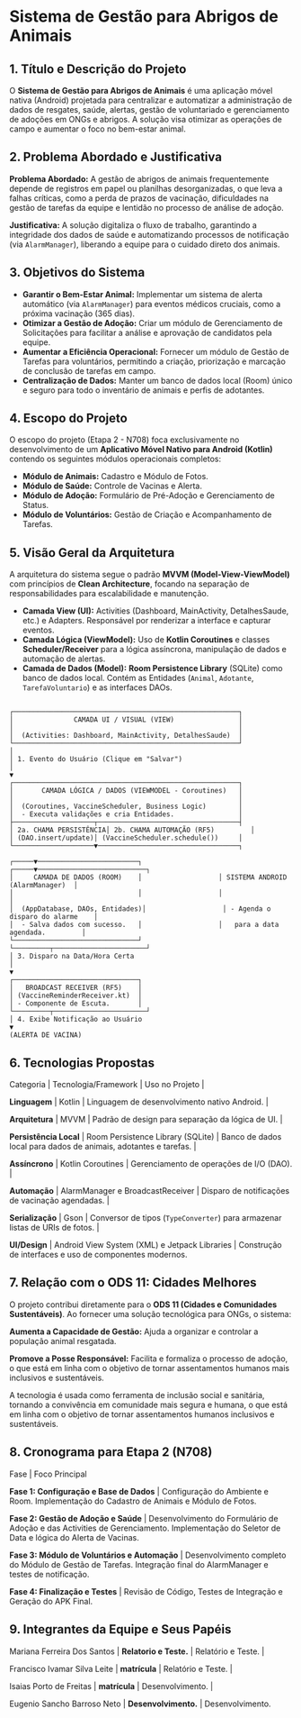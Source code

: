 # Sistema de Gestão para Abrigos de Animais

## 1. Título e Descrição do Projeto

O **Sistema de Gestão para Abrigos de Animais** é uma aplicação móvel nativa (Android) projetada para centralizar e automatizar a administração de dados de resgates, saúde, alertas, gestão de voluntariado e gerenciamento de adoções em ONGs e abrigos. A solução visa otimizar as operações de campo e aumentar o foco no bem-estar animal.

## 2. Problema Abordado e Justificativa

**Problema Abordado:** A gestão de abrigos de animais frequentemente depende de registros em papel ou planilhas desorganizadas, o que leva a falhas críticas, como a perda de prazos de vacinação, dificuldades na gestão de tarefas da equipe e lentidão no processo de análise de adoção.

**Justificativa:** A solução digitaliza o fluxo de trabalho, garantindo a integridade dos dados de saúde e automatizando processos de notificação (via `AlarmManager`), liberando a equipe para o cuidado direto dos animais.

## 3. Objetivos do Sistema

* **Garantir o Bem-Estar Animal:** Implementar um sistema de alerta automático (via `AlarmManager`) para eventos médicos cruciais, como a próxima vacinação (365 dias).
* **Otimizar a Gestão de Adoção:** Criar um módulo de Gerenciamento de Solicitações para facilitar a análise e aprovação de candidatos pela equipe.
* **Aumentar a Eficiência Operacional:** Fornecer um módulo de Gestão de Tarefas para voluntários, permitindo a criação, priorização e marcação de conclusão de tarefas em campo.
* **Centralização de Dados:** Manter um banco de dados local (Room) único e seguro para todo o inventário de animais e perfis de adotantes.

## 4. Escopo do Projeto

O escopo do projeto (Etapa 2 - N708) foca exclusivamente no desenvolvimento de um **Aplicativo Móvel Nativo para Android (Kotlin)** contendo os seguintes módulos operacionais completos:

* **Módulo de Animais:** Cadastro e Módulo de Fotos.
* **Módulo de Saúde:** Controle de Vacinas e Alerta.
* **Módulo de Adoção:** Formulário de Pré-Adoção e Gerenciamento de Status.
* **Módulo de Voluntários:** Gestão de Criação e Acompanhamento de Tarefas.

## 5. Visão Geral da Arquitetura

A arquitetura do sistema segue o padrão **MVVM (Model-View-ViewModel)** com princípios de **Clean Architecture**, focando na separação de responsabilidades para escalabilidade e manutenção.

* **Camada View (UI):** Activities (Dashboard, MainActivity, DetalhesSaude, etc.) e Adapters. Responsável por renderizar a interface e capturar eventos.
* **Camada Lógica (ViewModel):** Uso de **Kotlin Coroutines** e classes **Scheduler/Receiver** para a lógica assíncrona, manipulação de dados e automação de alertas.
* **Camada de Dados (Model):** **Room Persistence Library** (SQLite) como banco de dados local. Contém as Entidades (`Animal`, `Adotante`, `TarefaVoluntario`) e as interfaces DAOs.

```

┌────────────────────────────────────────────────────────┐
│               CAMADA UI / VISUAL (VIEW)                │
│                                                        │
│  (Activities: Dashboard, MainActivity, DetalhesSaude)  │
└────────────────────────────────────────────────────────┘
│
│ 1. Evento do Usuário (Clique em "Salvar")
│
▼
┌────────────────────────────────────────────────────────┐
│       CAMADA LÓGICA / DADOS (VIEWMODEL - Coroutines)   │
│                                                        │
│  (Coroutines, VaccineScheduler, Business Logic)        │
│  - Executa validações e cria Entidades.                │
├────────────────────┬───────────────────────────────────┤
│ 2a. CHAMA PERSISTÊNCIA│ 2b. CHAMA AUTOMAÇÃO (RF5)         │
│ (DAO.insert/update)│ (VaccineScheduler.schedule())     │
└────────────────────▼───────────────────────────────────┐

┌─────▼─────────────────────────┐                   ┌─────▼───────────────────────────┐
│     CAMADA DE DADOS (ROOM)    │                   │ SISTEMA ANDROID (AlarmManager)  │
│                               │                   │                                 │
│  (AppDatabase, DAOs, Entidades)│                   │ - Agenda o disparo do alarme    │
│  - Salva dados com sucesso.   │                   │   para a data agendada.         │
└───────────────────────────────┘                   └─────────┬───────────────────────┘
│ 3. Disparo na Data/Hora Certa
│
▼
┌───────────────────────────────┐
│   BROADCAST RECEIVER (RF5)    │
│ (VaccineReminderReceiver.kt)  │
│ - Componente de Escuta.       │
└─────────┬───────────────────────┘
│ 4. Exibe Notificação ao Usuário
▼
(ALERTA DE VACINA)

```

## 6. Tecnologias Propostas

Categoria | Tecnologia/Framework | Uso no Projeto |

**Linguagem** | Kotlin | Linguagem de desenvolvimento nativo Android. |

**Arquitetura** | MVVM | Padrão de design para separação da lógica de UI. |

**Persistência Local** | Room Persistence Library (SQLite) | Banco de dados local para dados de animais, adotantes e tarefas. |

**Assíncrono** | Kotlin Coroutines | Gerenciamento de operações de I/O (DAO). |

**Automação** | AlarmManager e BroadcastReceiver | Disparo de notificações de vacinação agendadas. |

**Serialização** | Gson | Conversor de tipos (`TypeConverter`) para armazenar listas de URIs de fotos. |

**UI/Design** | Android View System (XML) e Jetpack Libraries | Construção de interfaces e uso de componentes modernos.


## 7. Relação com o ODS 11: Cidades Melhores

O projeto contribui diretamente para o **ODS 11 (Cidades e Comunidades Sustentáveis)**. Ao fornecer uma solução tecnológica para ONGs, o sistema:

**Aumenta a Capacidade de Gestão:** Ajuda a organizar e controlar a população animal resgatada.

**Promove a Posse Responsável:** Facilita e formaliza o processo de adoção, o que está em linha com o objetivo de tornar assentamentos humanos mais inclusivos e sustentáveis.

A tecnologia é usada como ferramenta de inclusão social e sanitária, tornando a convivência em comunidade mais segura e humana, o que está em linha com o objetivo de tornar assentamentos humanos inclusivos e sustentáveis.

## 8. Cronograma para Etapa 2 (N708)

Fase | Foco Principal 

**Fase 1: Configuração e Base de Dados** | Configuração do Ambiente e Room. Implementação do Cadastro de Animais e Módulo de Fotos.

**Fase 2: Gestão de Adoção e Saúde** | Desenvolvimento do Formulário de Adoção e das Activities de Gerenciamento. Implementação do Seletor de Data e lógica do Alerta de Vacinas.

**Fase 3: Módulo de Voluntários e Automação** | Desenvolvimento completo do Módulo de Gestão de Tarefas. Integração final do AlarmManager e testes de notificação.

**Fase 4: Finalização e Testes** | Revisão de Código, Testes de Integração e Geração do APK Final. 

## 9. Integrantes da Equipe e Seus Papéis


Mariana Ferreira Dos Santos | **Relatorio e Teste.** | Relatório e Teste. |

Francisco Ivamar Silva Leite | **matrícula** | Relatório e Teste. |

Isaias Porto de Freitas | **matrícula** | Desenvolvimento. |

Eugenio Sancho Barroso Neto | **Desenvolvimento.** | Desenvolvimento.
